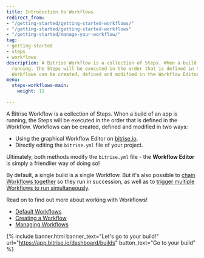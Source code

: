 ```yaml
---
title: Introduction to Workflows
redirect_from:
- "/getting-started/getting-started-workflows/"
- "/getting-started/getting-started-workflows"
- "/getting-started/manage-your-workflow/"
tag:
- getting-started
- steps
- workflows
description: A Bitrise Workflow is a collection of Steps. When a build of an app is
  running, the Steps will be executed in the order that is defined in the Workflow.
  Workflows can be created, defined and modified in the Workflow Editor.
menu:
  steps-workflows-main:
    weight: 11

---
```

A Bitrise Workflow is a collection of Steps. When a build of an app is running, the Steps will be executed in the order that is defined in the Workflow. Workflows can be created, defined and modified in two ways:

* Using the graphical Workflow Editor on [bitrise.io](https://www.bitrise.io).
* Directly editing the `bitrise.yml` file of your project.

Ultimately, both methods modify the `bitrise.yml` file - the **Workflow Editor** is simply a friendlier way of doing so!

By default, a single build is a single Workflow. But it's also possible to [chain Workflows together](/getting-started/getting-started-Workflows#chain-workflows-together) so they run in succession, as well as to [trigger multiple Workflows to run simultaneously](/builds/triggering-builds/trigger-multiple-workflows).

Read on to find out more about working with Workflows!

* [Default Workflows](/steps-and-workflows/default-workflows/)
* [Creating a Workflow](/steps-and-workflows/creating-workflows/)
* [Managing Workflows](/steps-and-workflows/managing-workflows/)

{% include banner.html banner_text="Let's go to your build!" url="https://app.bitrise.io/dashboard/builds" button_text="Go to your build" %}